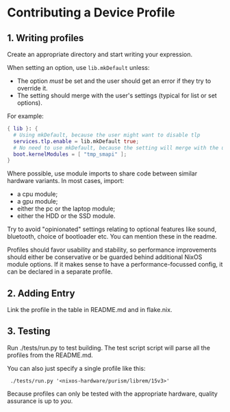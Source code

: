 # Contributing a Device Profile

## 1. Writing profiles

Create an appropriate directory and start writing your expression.

When setting an option, use `lib.mkDefault` unless:
- The option *must* be set and the user should get an error if they try to
  override it.
- The setting should merge with the user's settings (typical for list or set
  options).

For example:

```nix
{ lib }: {
  # Using mkDefault, because the user might want to disable tlp
  services.tlp.enable = lib.mkDefault true;
  # No need to use mkDefault, because the setting will merge with the user's setting
  boot.kernelModules = [ "tmp_smapi" ];
}
```

Where possible, use module imports to share code between similar hardware
variants. In most cases, import:
- a cpu module;
- a gpu module;
- either the pc or the laptop module;
- either the HDD or the SSD module.

Try to avoid "opinionated" settings relating to optional features like sound,
bluetooth, choice of bootloader etc. You can mention these in the readme.

Profiles should favor usability and stability, so performance improvements
should either be conservative or be guarded behind additional NixOS module
options. If it makes sense to have a performance-focussed config, it can be
declared in a separate profile.

## 2. Adding Entry

Link the profile in the table in README.md and in flake.nix.

## 3. Testing

Run ./tests/run.py to test building. The test script script will parse all the
profiles from the README.md.

You can also just specify a single profile like this:

```
 ./tests/run.py '<nixos-hardware/purism/librem/15v3>'
```

Because profiles can only be tested with the appropriate hardware, quality
assurance is up to *you*.
